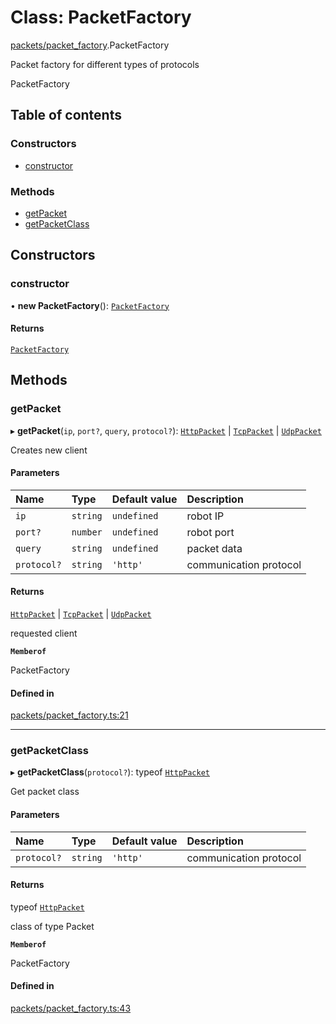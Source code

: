 # Class: PacketFactory

[packets/packet\_factory](../modules/packets_packet_factory.md).PacketFactory

Packet factory for different types of protocols

 PacketFactory

## Table of contents

### Constructors

- [constructor](packets_packet_factory.PacketFactory.md#constructor)

### Methods

- [getPacket](packets_packet_factory.PacketFactory.md#getpacket)
- [getPacketClass](packets_packet_factory.PacketFactory.md#getpacketclass)

## Constructors

### constructor

• **new PacketFactory**(): [`PacketFactory`](packets_packet_factory.PacketFactory.md)

#### Returns

[`PacketFactory`](packets_packet_factory.PacketFactory.md)

## Methods

### getPacket

▸ **getPacket**(`ip`, `port?`, `query`, `protocol?`): [`HttpPacket`](packets_packet_http.HttpPacket.md) \| [`TcpPacket`](packets_packet_tcp.TcpPacket.md) \| [`UdpPacket`](packets_packet_udp.UdpPacket.md)

Creates new client

#### Parameters

| Name | Type | Default value | Description |
| :------ | :------ | :------ | :------ |
| `ip` | `string` | `undefined` | robot IP |
| `port?` | `number` | `undefined` | robot port |
| `query` | `string` | `undefined` | packet data |
| `protocol?` | `string` | `'http'` | communication protocol |

#### Returns

[`HttpPacket`](packets_packet_http.HttpPacket.md) \| [`TcpPacket`](packets_packet_tcp.TcpPacket.md) \| [`UdpPacket`](packets_packet_udp.UdpPacket.md)

requested client

**`Memberof`**

PacketFactory

#### Defined in

[packets/packet_factory.ts:21](https://github.com/butter-robotics/Butter.MAS.JavascriptAPI/blob/86ab50c/butter/mas/packets/packet_factory.ts#L21)

___

### getPacketClass

▸ **getPacketClass**(`protocol?`): typeof [`HttpPacket`](packets_packet_http.HttpPacket.md)

Get packet class

#### Parameters

| Name | Type | Default value | Description |
| :------ | :------ | :------ | :------ |
| `protocol?` | `string` | `'http'` | communication protocol |

#### Returns

typeof [`HttpPacket`](packets_packet_http.HttpPacket.md)

class of type Packet

**`Memberof`**

PacketFactory

#### Defined in

[packets/packet_factory.ts:43](https://github.com/butter-robotics/Butter.MAS.JavascriptAPI/blob/86ab50c/butter/mas/packets/packet_factory.ts#L43)
